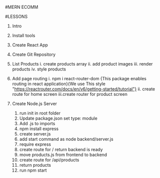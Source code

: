#MERN ECOMM

#LESSONS

1. Intro
2. Install tools
3. Create React App
4. Create Git Repository
5. List Products
   i. create products array
   ii. add product images
   iii. render products
   iv. style products
6. Add page routing
   i. npm i react-router-dom {This package enables routing in react application}{We use This style "https://reactrouter.com/docs/en/v6/getting-started/tutorial"}
   ii. create route for home screen
   iii.create router for product screen

7. Create Node.js Server
   1. run init in root folder
   2. Update package.json set type: module
   3. Add .js to imports
   4. npm install express
   5. create server.js
   6. add start command as node backend/server.js
   7. require express
   8. create route for / return backend is ready
   9. move products.js from frontend to backend
   10. create route for /api/products
   11. return products
   12. run npm start

